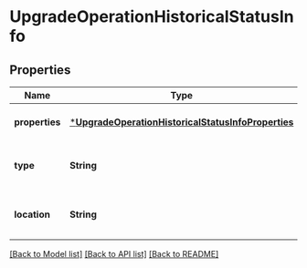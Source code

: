 # UpgradeOperationHistoricalStatusInfo


## Properties
Name | Type | Description | Notes
------------ | ------------- | ------------- | -------------
**properties** | [***UpgradeOperationHistoricalStatusInfoProperties**](UpgradeOperationHistoricalStatusInfoProperties.md) |  | [optional] [default to nothing]
**type** | **String** | Resource type | [optional] [readonly] [default to nothing]
**location** | **String** | Resource location | [optional] [readonly] [default to nothing]


[[Back to Model list]](../README.md#models) [[Back to API list]](../README.md#api-endpoints) [[Back to README]](../README.md)


